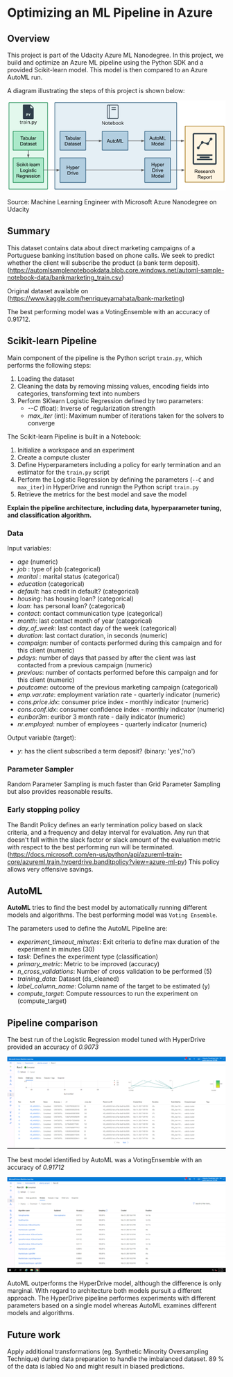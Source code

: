 # Optimizing an ML Pipeline in Azure

## Overview
This project is part of the Udacity Azure ML Nanodegree.
In this project, we build and optimize an Azure ML pipeline using the Python SDK and a provided Scikit-learn model.
This model is then compared to an Azure AutoML run.

A diagram illustrating the steps of this project is shown below:

![alt text](https://github.com/HaslRepos/nd00333_AZMLND_Optimizing_a_Pipeline_in_Azure-Starter_Files/blob/master/creating-and-optimizing-an-ml-pipeline.png "Optimizing an ML Pipeline")

Source: Machine Learning Engineer with Microsoft Azure Nanodegree on Udacity

## Summary
This dataset contains data about direct marketing campaigns of a Portuguese banking institution based on phone calls. We seek to predict whether the client will subscribe the product (a bank term deposit).
(https://automlsamplenotebookdata.blob.core.windows.net/automl-sample-notebook-data/bankmarketing_train.csv)

Original dataset available on (https://www.kaggle.com/henriqueyamahata/bank-marketing)

The best performing model was a VotingEnsemble with an accuracy of 0.91712.

## Scikit-learn Pipeline

Main component of the pipeline is the Python script `train.py`, which performs the following steps:
1. Loading the dataset
2. Cleaning the data by removing missing values, encoding fields into categories, transforming text into numbers
3. Perform SKlearn Logistic Regression defined by two parameters:
   * *--C* (float): Inverse of regularization strength
   * *max_iter* (int): Maximum number of iterations taken for the solvers to converge

The Scikit-learn Pipeline is built in a Notebook:
1. Initialize a workspace and an experiment
2. Create a compute cluster
3. Define Hyperparameters including a policy for early termination and an estimator for the `train.py` script
4. Perform the Logistic Regression by defining the parameters (`--C` and `max_iter`) in HyperDrive and runnign the Python script `train.py`
5. Retrieve the metrics for the best model and save the model

**Explain the pipeline architecture, including data, hyperparameter tuning, and classification algorithm.**

### Data

Input variables:
* *age* (numeric)
* *job* : type of job (categorical)
* *marital* : marital status (categorical)
* *education* (categorical)
* *default*: has credit in default? (categorical)
* *housing*: has housing loan? (categorical)
* *loan*: has personal loan? (categorical)
* *contact*: contact communication type (categorical)
* *month*: last contact month of year (categorical)
* *day_of_week*: last contact day of the week (categorical)
* *duration*: last contact duration, in seconds (numeric)
* *campaign*: number of contacts performed during this campaign and for this client (numeric)
* *pdays*: number of days that passed by after the client was last contacted from a previous campaign (numeric)
* *previous*: number of contacts performed before this campaign and for this client (numeric)
* *poutcome*: outcome of the previous marketing campaign (categorical)
* *emp.var.rate*: employment variation rate - quarterly indicator (numeric)
* *cons.price.idx*: consumer price index - monthly indicator (numeric)
* *cons.conf.idx*: consumer confidence index - monthly indicator (numeric)
* *euribor3m*: euribor 3 month rate - daily indicator (numeric)
* *nr.employed*: number of employees - quarterly indicator (numeric)

Output variable (target):
* *y*: has the client subscribed a term deposit? (binary: 'yes','no')

### Parameter Sampler
Random Parameter Sampling is much faster than Grid Parameter Sampling but also provides reasonable results.

### Early stopping policy
The Bandit Policy defines an early termination policy based on slack criteria, and a frequency and delay interval for evaluation. Any run that doesn't fall within the slack factor or slack amount of the evaluation metric with respect to the best performing run will be terminated. (https://docs.microsoft.com/en-us/python/api/azureml-train-core/azureml.train.hyperdrive.banditpolicy?view=azure-ml-py)
This policy allows very offensive savings.

## AutoML
**AutoML** tries to find the best model by automatically running different models and algorithms. The best performing model was `Voting Ensemble`.

The parameters used to define the AutoML Pipeline are:

* *experiment_timeout_minutes*: Exit criteria to define max duration of the experiment in minutes (30)
* *task*: Defines the experiment type (classification)
* *primary_metric*: Metric to be improved (accuracy)
* *n_cross_validations*: Number of cross validation to be performed (5)
* *training_data*: Dataset (ds_cleaned)
* *label_column_name*: Column name of the target to be estimated (y)
* *compute_target*: Compute ressources to run the experiment on (compute_target)


## Pipeline comparison
The best run of the Logistic Regression model tuned with HyperDrive provided an accuracy of *0.9073*

![alt text](https://github.com/HaslRepos/nd00333_AZMLND_Optimizing_a_Pipeline_in_Azure-Starter_Files/blob/master/HyperDrive%20Top%2010.PNG "HyperDrive - Top 10 Results")

The best model identified by AutoML was a VotingEnsemble with an accuracy of *0.91712*

![alt text](https://github.com/HaslRepos/nd00333_AZMLND_Optimizing_a_Pipeline_in_Azure-Starter_Files/blob/master/AutoML%20Top%2010.PNG "AutoML - Top 10 Results")

AutoML outperforms the HyperDrive model, although the difference is only marginal.
With regard to architecture both models pursuit a different approach. The HyperDrive pipeline performes experiments with different parameters based on a single model whereas AutoML examines different models and algorithms.

## Future work
Apply additional transformations (eg. Synthetic Minority Oversampling Technique) during data preparation to handle the imbalanced dataset. 89 % of the data is labled No and might result in biased predictions.
